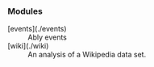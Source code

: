 ### Modules

<dl>
  <dt>[events](./events)</dt>  
  <dd>Ably events</dd>

  <dt>[wiki](./wiki)</dt>
  <dd>An analysis of a Wikipedia data set.</dd>
</dl>
